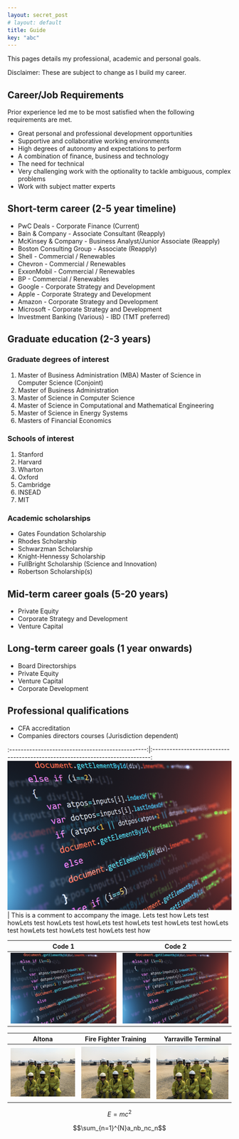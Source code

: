 ```yaml
---
layout: secret_post
# layout: default
title: Guide
key: "abc"
---
```


This pages details my professional, academic and personal goals. 

Disclaimer: These are subject to change as I build my career.

## Career/Job Requirements

Prior experience led me to be most satisfied when the following requirements are met.

* Great personal and professional development opportunities
* Supportive and collaborative working environments
* High degrees of autonomy and expectations to perform
* A combination of finance, business and technology
* The need for technical 
* Very challenging work with the optionality to tackle ambiguous, complex problems
* Work with subject matter experts

## Short-term career (2-5 year timeline)

* PwC Deals - Corporate Finance (Current)
* Bain & Company - Associate Consultant (Reapply)
* McKinsey & Company - Business Analyst/Junior Associate (Reapply)
* Boston Consulting Group - Associate (Reapply)
* Shell - Commercial / Renewables
* Chevron - Commercial / Renewables
* ExxonMobil - Commercial / Renewables
* BP - Commercial / Renewables
* Google - Corporate Strategy and Development
* Apple - Corporate Strategy and Development
* Amazon - Corporate Strategy and Development
* Microsoft - Corporate Strategy and Development
* Investment Banking (Various) - IBD (TMT preferred) 

## Graduate education (2-3 years)

### Graduate degrees of interest

1. Master of Business Administration (MBA) Master of Science in Computer Science (Conjoint)
2. Master of Business Administration
3. Master of Science in Computer Science
4. Master of Science in Computational and Mathematical Engineering
5. Master of Science in Energy Systems
6. Masters of Financial Economics

### Schools of interest

1. Stanford
2. Harvard
3. Wharton
4. Oxford
5. Cambridge
6. INSEAD
7. MIT

### Academic scholarships

* Gates Foundation Scholarship
* Rhodes Scholarship
* Schwarzman Scholarship
* Knight-Hennessy Scholarship
* FullBright Scholarship (Science and Innovation)
* Robertson Scholarship(s)

## Mid-term career goals (5-20 years)

* Private Equity
* Corporate Strategy and Development
* Venture Capital

## Long-term career goals (1 year onwards)

* Board Directorships
* Private Equity
* Venture Capital 
* Corporate Development

## Professional qualifications

* CFA accreditation
* Companies directors courses (Jurisdiction dependent)



:------------------------------------------------:|:-----------------------------------------------------------------------------:
![Engineering Science 1](/assets/images/Code.jpeg)| This is a comment to accompany the image. Lets test how Lets test howLets test howLets test howLets test howLets test howLets test howLets test howLets test howLets test howLets test how

Code 1                                            | Code 2                  
:------------------------------------------------:|:------------------------------------------------:
![Engineering Science 1](/assets/images/Code.jpeg)|![Engineering Science 2](/assets/images/Code.jpeg)

Altona                         | Fire Fighter Training        | Yarraville Terminal
:-----------------------------:|:----------------------------:|:---------------------------------:
![1](/assets/images/Fire.jpeg)|![2](/assets/images/Fire.jpeg)|![3](/assets/images/Fire.jpeg)

$$E=mc^2$$

$$\sum_{n=1}^{N}a_nb_nc_n$$